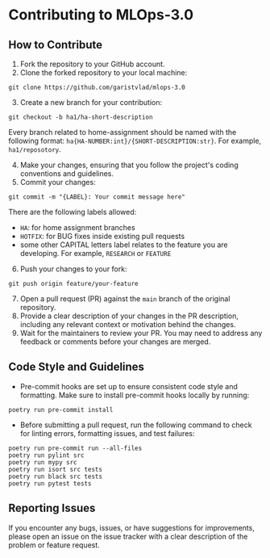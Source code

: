 # Contributing to MLOps-3.0

## How to Contribute

1. Fork the repository to your GitHub account. 
2. Clone the forked repository to your local machine:
```shell
git clone https://github.com/garistvlad/mlops-3.0
```

3. Create a new branch for your contribution:
```shell
git checkout -b ha1/ha-short-description
```
Every branch related to home-assignment should be named with the following format: `ha{HA-NUMBER:int}/{SHORT-DESCRIPTION:str}`. For example, `ha1/reposotory`. 

4. Make your changes, ensuring that you follow the project's coding conventions and guidelines.
5. Commit your changes:
```shell
git commit -m "{LABEL}: Your commit message here"
```

There are the following labels allowed:
- `HA`: for home assignment branches
- `HOTFIX`: for BUG fixes inside existing pull requests
- some other CAPITAL letters label relates to the feature you are developing. For example, `RESEARCH` or `FEATURE`

6. Push your changes to your fork:
```shell
git push origin feature/your-feature
```

7. Open a pull request (PR) against the `main` branch of the original repository.
8. Provide a clear description of your changes in the PR description, including any relevant context or motivation behind the changes.
9. Wait for the maintainers to review your PR. You may need to address any feedback or comments before your changes are merged.

## Code Style and Guidelines

- Pre-commit hooks are set up to ensure consistent code style and formatting.
Make sure to install pre-commit hooks locally by running:
```shell
poetry run pre-commit install
```

- Before submitting a pull request, run the following command to check for linting errors, formatting issues, and test failures:
```shell
poetry run pre-commit run --all-files
poetry run pylint src
poetry run mypy src
poetry run isort src tests
poetry run black src tests
poetry run pytest tests
```

## Reporting Issues

If you encounter any bugs, issues, or have suggestions for improvements, please open an issue on the issue tracker with a clear description of the problem or feature request.
